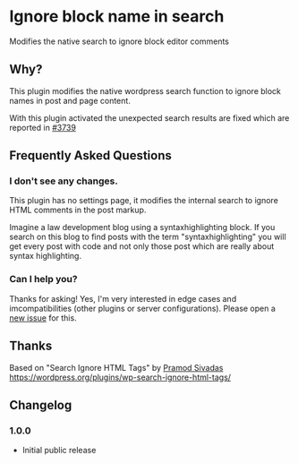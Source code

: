 # Ignore block name in search

Modifies the native search to ignore block editor comments

## Why?

This plugin modifies the native wordpress search function to ignore block names in post and page content.

With this plugin activated the unexpected search results are fixed which are reported in [#3739](WordPress/gutenberg#3739)

## Frequently Asked Questions

### I don't see any changes.

This plugin has no settings page, it modifies the internal search to ignore HTML comments in the post markup. 

Imagine a law development blog using a syntaxhighlighting block. If you search on this blog to find posts with the term "syntaxhighlighting" you will get every post with code and not only those post which are really about syntax highlighting.

### Can I help you?

Thanks for asking! Yes, I'm very interested in edge cases and imcompatibilities (other plugins or server configurations).
Please open a [new issue](https://github.com/Zodiac1978/wp-search-ignore-block-names/issues) for this.


## Thanks

Based on "Search Ignore HTML Tags" by [Pramod Sivadas](https://profiles.wordpress.org/pramodsivadas/)
https://wordpress.org/plugins/wp-search-ignore-html-tags/

## Changelog

### 1.0.0

* Initial public release
